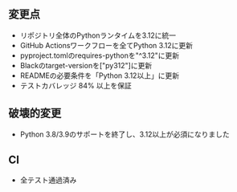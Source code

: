 ## 変更点
- リポジトリ全体のPythonランタイムを3.12に統一
- GitHub Actionsワークフローを全てPython 3.12に更新
- pyproject.tomlのrequires-pythonを"^3.12"に更新
- Blackのtarget-versionを["py312"]に更新
- READMEの必要条件を「Python 3.12以上」に更新
- テストカバレッジ 84% 以上を保証

## 破壊的変更
- Python 3.8/3.9のサポートを終了し、3.12以上が必須になりました

## CI
- 全テスト通過済み
